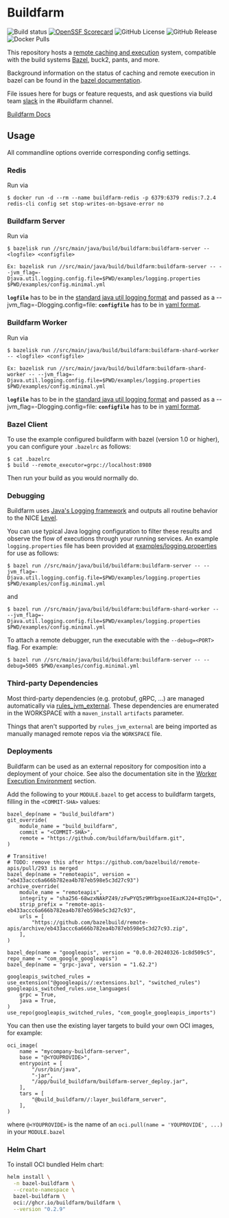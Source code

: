 # Buildfarm

![Build status](https://badge.buildkite.com/45f4fd4c0cfb95f7705156a4119641c6d5d6c310452d6e65a4.svg?branch=main)
[![OpenSSF Scorecard](https://api.securityscorecards.dev/projects/github.com/buildfarm/buildfarm/badge)](https://securityscorecards.dev/viewer/?uri=github.com/buildfarm/buildfarm)
![GitHub License](https://img.shields.io/github/license/buildfarm/buildfarm)
![GitHub Release](https://img.shields.io/github/v/release/buildfarm/buildfarm)
![Docker Pulls](https://img.shields.io/docker/pulls/bazelbuild/buildfarm-server)


This repository hosts a [remote caching and execution](https://github.com/bazelbuild/remote-apis) system, compatible with the build systems [Bazel](https://bazel.build), buck2, pants, and more.

Background information on the status of caching and remote execution in bazel can be
found in the [bazel documentation](https://docs.bazel.build/versions/master/remote-caching.html).

File issues here for bugs or feature requests, and ask questions via build team [slack](https://join.slack.com/t/buildteamworld/shared_invite/zt-4zy8f5j5-KwiJuBoAAUorB_mdQHwF7Q) in the #buildfarm channel.

[Buildfarm Docs](https://buildfarm.github.io/buildfarm/)

## Usage

All commandline options override corresponding config settings.

### Redis

Run via

```shell
$ docker run -d --rm --name buildfarm-redis -p 6379:6379 redis:7.2.4
redis-cli config set stop-writes-on-bgsave-error no
```

### Buildfarm Server

Run via

```shell
$ bazelisk run //src/main/java/build/buildfarm:buildfarm-server -- <logfile> <configfile>

Ex: bazelisk run //src/main/java/build/buildfarm:buildfarm-server -- --jvm_flag=-Djava.util.logging.config.file=$PWD/examples/logging.properties $PWD/examples/config.minimal.yml
```
**`logfile`** has to be in the [standard java util logging format](https://docs.oracle.com/cd/E57471_01/bigData.100/data_processing_bdd/src/rdp_logging_config.html) and passed as a --jvm_flag=-Dlogging.config=file:
**`configfile`** has to be in [yaml format](https://buildfarm.github.io/buildfarm/docs/configuration).

### Buildfarm Worker

Run via

```shell
$ bazelisk run //src/main/java/build/buildfarm:buildfarm-shard-worker -- <logfile> <configfile>

Ex: bazelisk run //src/main/java/build/buildfarm:buildfarm-shard-worker -- --jvm_flag=-Djava.util.logging.config.file=$PWD/examples/logging.properties $PWD/examples/config.minimal.yml

```
**`logfile`** has to be in the [standard java util logging format](https://docs.oracle.com/cd/E57471_01/bigData.100/data_processing_bdd/src/rdp_logging_config.html) and passed as a --jvm_flag=-Dlogging.config=file:
**`configfile`** has to be in [yaml format](https://buildfarm.github.io/buildfarm/docs/configuration).

### Bazel Client

To use the example configured buildfarm with bazel (version 1.0 or higher), you can configure your `.bazelrc` as follows:

```shell
$ cat .bazelrc
$ build --remote_executor=grpc://localhost:8980
```

Then run your build as you would normally do.

### Debugging

Buildfarm uses [Java's Logging framework](https://docs.oracle.com/javase/10/core/java-logging-overview.htm) and outputs all routine behavior to the NICE [Level](https://docs.oracle.com/javase/8/docs/api/java/util/logging/Level.html).

You can use typical Java logging configuration to filter these results and observe the flow of executions through your running services.
An example `logging.properties` file has been provided at [examples/logging.properties](examples/logging.properties) for use as follows:

```shell
$ bazel run //src/main/java/build/buildfarm:buildfarm-server -- --jvm_flag=-Djava.util.logging.config.file=$PWD/examples/logging.properties $PWD/examples/config.minimal.yml
```

and

``` shell
$ bazel run //src/main/java/build/buildfarm:buildfarm-shard-worker -- --jvm_flag=-Djava.util.logging.config.file=$PWD/examples/logging.properties $PWD/examples/config.minimal.yml
```

To attach a remote debugger, run the executable with the `--debug=<PORT>` flag. For example:

```shell
$ bazel run //src/main/java/build/buildfarm:buildfarm-server -- --debug=5005 $PWD/examples/config.minimal.yml
```


### Third-party Dependencies

Most third-party dependencies (e.g. protobuf, gRPC, ...) are managed automatically via
[rules_jvm_external](https://github.com/bazelbuild/rules_jvm_external). These dependencies are enumerated in
the WORKSPACE with a `maven_install` `artifacts` parameter.

Things that aren't supported by `rules_jvm_external` are being imported as manually managed remote repos via
the `WORKSPACE` file.

### Deployments

Buildfarm can be used as an external repository for composition into a deployment of your choice.
See also the documentation site in the [Worker Execution Environment](https://buildfarm.github.io/buildfarm/docs/architecture/worker-execution-environment/) section.

Add the following to your `MODULE.bazel` to get access to buildfarm targets, filling in the `<COMMIT-SHA>` values:

```starlark
bazel_dep(name = "build_buildfarm")
git_override(
    module_name = "build_buildfarm",
    commit = "<COMMIT-SHA>",
    remote = "https://github.com/buildfarm/buildfarm.git",
)

# Transitive!
# TODO: remove this after https://github.com/bazelbuild/remote-apis/pull/293 is merged
bazel_dep(name = "remoteapis", version = "eb433accc6a666b782ea4b787eb598e5c3d27c93")
archive_override(
    module_name = "remoteapis",
    integrity = "sha256-68wzxNAkPZ49/zFwPYQ5z9MYbgxoeIEazKJ24+4YqIQ=",
    strip_prefix = "remote-apis-eb433accc6a666b782ea4b787eb598e5c3d27c93",
    urls = [
        "https://github.com/bazelbuild/remote-apis/archive/eb433accc6a666b782ea4b787eb598e5c3d27c93.zip",
    ],
)

bazel_dep(name = "googleapis", version = "0.0.0-20240326-1c8d509c5", repo_name = "com_google_googleapis")
bazel_dep(name = "grpc-java", version = "1.62.2")

googleapis_switched_rules = use_extension("@googleapis//:extensions.bzl", "switched_rules")
googleapis_switched_rules.use_languages(
    grpc = True,
    java = True,
)
use_repo(googleapis_switched_rules, "com_google_googleapis_imports")

```

You can then use the existing layer targets to build your own OCI images, for example:

``` starlark
oci_image(
    name = "mycompany-buildfarm-server",
    base = "@<YOUPROVIDE>",
    entrypoint = [
        "/usr/bin/java",
        "-jar",
        "/app/build_buildfarm/buildfarm-server_deploy.jar",
    ],
    tars = [
        "@build_buildfarm//:layer_buildfarm_server",
    ],
)
```

where `@<YOUPROVIDE>` is the name of an `oci.pull(name = 'YOUPROVIDE', ...)` in your `MODULE.bazel`

### Helm Chart

To install OCI bundled Helm chart:

```bash
helm install \
  -n bazel-buildfarm \
  --create-namespace \
  bazel-buildfarm \
  oci://ghcr.io/buildfarm/buildfarm \
  --version "0.2.9"
```
